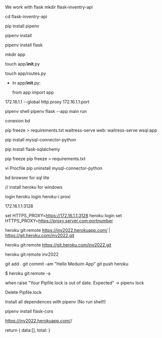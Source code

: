We work with flask 
mkdir flask-inventry-api

cd flask-inventry-api

pip install pipenv

pipenv install

pipenv install flask 

mkdir app 

touch app/__init__.py

touch app/routes.py

- In app/__init__.py:

    from app import app


172.16.1.1
--global http.proxy 172.16.1.1:port  

pipenv shell 
pipenv 
flask --app main run


conexion bd 


pip freeze > requirements.txt
 waitress-serve 
web: waitress-serve wsqi:app



pip install mysql-connector-python 

pip install flask-sqlalchemy 


pip freeze
pip freeze > requirements.txt


vi Procfile
pip uninstall mysql-connector-python 


bd browser for sql lite 


// install heroku for windows

login heroku 
login heroku-i
proxi

172.16.1.1:3128

set HTTPS_PROXY=https://172.16.1.1:3128
heroku login 
set HTTPS_PROXY=https://proxy.server.com:portnumber

heroku git:remote https://inv2022.herokuapp.com/ | https://git.heroku.com/inv2022.git

heroku git:remote https://git.heroku.com/inv2022.git

heroku git:remote inv2022


git add .
git commit -am "Hello Meduim App"
git push heroku 

$ heroku git:remote -a <your-heroku-application-name>


when raise "Your Pipfile.lock is out of date. Expected"
-> pipenv lock

Delete Pipfile.lock

Install all dependences with pipenv (No run shell!)

 pipenv install  flask-cors


https://inv2022.herokuapp.com/<offset>/<limit>

return
{
    data:[],
    total:<number>
}




